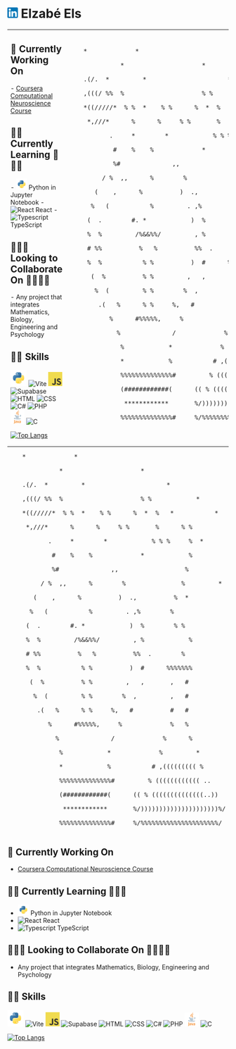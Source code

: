 # [![LinkedIn](./linkedin.png)](https://www.linkedin.com/in/maria-elizabeth-els) Elzabé Els

<table>
<tr>
<td>
<h2> 🔭 Currently Working On </h2>
- <a href="https://www.coursera.org/learn/computational-neuroscience">Coursera Computational Neuroscience Course</a>
  
<h2> 🌱🌱 Currently Learning 🌱🍃🍃 </h2>
- <img src="https://raw.githubusercontent.com/github/explore/80688e429a7d4ef2fca1e82350fe8e3517d3494d/topics/python/python.png" height="25" width="25" alt="Python"> Python in Jupyter Notebook
- <img height="25" width="25" src="https://cdn.simpleicons.org/react/#61DAFB" alt="React"/> React
- <img height="25" width="25" src="https://cdn.simpleicons.org/typescript/#61DAFB" alt="Typescript"/> TypeScript

<h2> 🧠🏋️‍♀️ Looking to Collaborate On 🏋️‍♀️🏋️‍♂️ </h2>
- Any project that integrates Mathematics, Biology, Engineering and Psychology

<h2> 💃💃 Skills </h2>
<img src="https://raw.githubusercontent.com/github/explore/80688e429a7d4ef2fca1e82350fe8e3517d3494d/topics/python/python.png" height="37" width="37" alt="Python"> <img src="https://avatars.githubusercontent.com/u/65625612?s=40&v=4" width="32" alt="Vite"> <img src="https://raw.githubusercontent.com/github/explore/80688e429a7d4ef2fca1e82350fe8e3517d3494d/topics/javascript/javascript.png" width="32" alt="JavaScript"> <img src="https://avatars.githubusercontent.com/u/54469796?s=40&v=4" width="32" alt="Supabase"> <img height="32" width="32" src="https://cdn.simpleicons.org/html5/#E34F26" alt="HTML"/> <img height="32" width="32" src="https://cdn.simpleicons.org/css3/#1572B6" alt="CSS"/> <img height="32" width="32" src="https://cdn.simpleicons.org/csharp/#239120" alt="C#"/> <img height="32" width="32" src="https://cdn.simpleicons.org/php/#777BB4" alt="PHP"/> <img src="https://raw.githubusercontent.com/github/explore/80688e429a7d4ef2fca1e82350fe8e3517d3494d/topics/java/java.png" width="32" alt="Java"> <img height="32" width="32" src="https://cdn.simpleicons.org/c/#A8B9CC" alt="C"/>

[![Top Langs](https://github-readme-stats-ekm86oxwf-elzabeels.vercel.app/api/top-langs/?username=ElzabeEls&layout=donut&theme=radical)](https://github.com/ElzabeEls/github-readme-stats)
</td>
            
<td>
    <pre>
    <span style="line-height: 0.5;">*             *                                         <br></span>
    <span style="line-height: 0.5;">          *                     *                       <br></span>
    <span style="line-height: 0.5;">.(/.  *         *                      *                <br></span>
    <span style="line-height: 0.5;">,(((/ %%  %                     % %            *        <br></span>
    <span style="line-height: 0.5;">*((/////*  % %  *    % %      %  *  %   *           *   <br></span>
    <span style="line-height: 0.5;"> *,///*      %      %     % %       %      % %          <br></span>
    <span style="line-height: 0.5;">       .     *        *            % % %     %  *       <br></span>
    <span style="line-height: 0.5;">        #    %    %             *            %          <br></span>
    <span style="line-height: 0.5;">        %#              ,,                  %           <br></span>
    <span style="line-height: 0.5;">     / %  ,,      %        %               %         *  <br></span>
    <span style="line-height: 0.5;">   (    ,      %          )  .,          %  *           <br></span>
    <span style="line-height: 0.5;">  %   (           %         . ,%        %               <br></span>
    <span style="line-height: 0.5;"> (  .        #. *            )  %        % %            <br></span>
    <span style="line-height: 0.5;"> %  %         /%&&%%/         , %            %          <br></span>
    <span style="line-height: 0.5;"> # %%          %   %          %%  .        %            <br></span>
    <span style="line-height: 0.5;"> %  %           % %          )  #      %%%%%%%          <br></span>
    <span style="line-height: 0.5;">  (  %          % %         ,   ,       ,   #           <br></span>
    <span style="line-height: 0.5;">   %  (         % %        %  ,         ,   #           <br></span>
    <span style="line-height: 0.5;">    .(   %      % %     %,   #          #   #           <br></span>
    <span style="line-height: 0.5;">       %      #%%%%%,     %             %   %           <br></span>
    <span style="line-height: 0.5;">         %              /             %      %          <br></span>
    <span style="line-height: 0.5;">          %            *             %         *        <br></span>
    <span style="line-height: 0.5;">          *            %           # ,((((((((( %       <br></span>
    <span style="line-height: 0.5;">          %%%%%%%%%%%%%%#         % (((((((((((( ..     <br></span>
    <span style="line-height: 0.5;">          (############(      (( % ((((((((((((((..))   <br></span>
    <span style="line-height: 0.5;">           ************       %/)))))))))))))))))))))%/ <br></span>
    <span style="line-height: 0.5;">          %%%%%%%%%%%%%%#     %/%%%%%%%%%%%%%%%%%%%%%/  <br></span>
</pre>
</td>
        </tr>
    </table>
</body>
</html>

<pre>
    <span style="line-height: 0.5;">*             *                                                   <br></span>
    <span style="line-height: 0.5;">          *                     *                                 <br></span>
    <span style="line-height: 0.5;">.(/.  *         *                      *                          <br></span>
    <span style="line-height: 0.5;">,(((/ %%  %                     % %            *                  <br></span>
    <span style="line-height: 0.5;">*((/////*  % %  *    % %      %  *  %   *           *             <br></span>
    <span style="line-height: 0.5;"> *,///*      %      %     % %       %      % %                    <br></span>
    <span style="line-height: 0.5;">       .     *        *            % % %     %  *                 <br></span>
    <span style="line-height: 0.5;">        #    %    %             *            %                    <br></span>
    <span style="line-height: 0.5;">        %#              ,,                  %                     <br></span>
    <span style="line-height: 0.5;">     / %  ,,      %        %               %         *            <br></span>
    <span style="line-height: 0.5;">   (    ,      %          )  .,          %  *                     <br></span>
    <span style="line-height: 0.5;">  %   (           %         . ,%        %                         <br></span>
    <span style="line-height: 0.5;"> (  .        #. *            )  %        % %                      <br></span>
    <span style="line-height: 0.5;"> %  %         /%&&%%/         , %            %                    <br></span>
    <span style="line-height: 0.5;"> # %%          %   %          %%  .        %                      <br></span>
    <span style="line-height: 0.5;"> %  %           % %          )  #      %%%%%%%                    <br></span>
    <span style="line-height: 0.5;">  (  %          % %         ,   ,       ,   #                     <br></span>
    <span style="line-height: 0.5;">   %  (         % %        %  ,         ,   #                     <br></span>
    <span style="line-height: 0.5;">    .(   %      % %     %,   #          #   #                     <br></span>
    <span style="line-height: 0.5;">       %      #%%%%%,     %             %   %                     <br></span>
    <span style="line-height: 0.5;">         %              /             %      %                    <br></span>
    <span style="line-height: 0.5;">          %            *             %         *                  <br></span>
    <span style="line-height: 0.5;">          *            %           # ,((((((((( %                 <br></span>
    <span style="line-height: 0.5;">          %%%%%%%%%%%%%%#         % (((((((((((( ..               <br></span>
    <span style="line-height: 0.5;">          (############(      (( % ((((((((((((((..))             <br></span>
    <span style="line-height: 0.5;">           ************       %/)))))))))))))))))))))%/           <br></span>
    <span style="line-height: 0.5;">          %%%%%%%%%%%%%%#     %/%%%%%%%%%%%%%%%%%%%%%/            <br></span>
</pre>


## 🔭 Currently Working On
- <a href="https://www.coursera.org/learn/computational-neuroscience">Coursera Computational Neuroscience Course</a>
  
## 🌱🌱 Currently Learning 🌱🍃🍃
- <img src="https://raw.githubusercontent.com/github/explore/80688e429a7d4ef2fca1e82350fe8e3517d3494d/topics/python/python.png" height="25" width="25" alt="Python"> Python in Jupyter Notebook
- <img height="25" width="25" src="https://cdn.simpleicons.org/react/#61DAFB" alt="React"/> React
- <img height="25" width="25" src="https://cdn.simpleicons.org/typescript/#61DAFB" alt="Typescript"/> TypeScript

## 🧠🏋️‍♀️ Looking to Collaborate On 🏋️‍♀️🏋️‍♂️
- Any project that integrates Mathematics, Biology, Engineering and Psychology

## 💃💃 Skills
<img src="https://raw.githubusercontent.com/github/explore/80688e429a7d4ef2fca1e82350fe8e3517d3494d/topics/python/python.png" height="37" width="37" alt="Python"> <img src="https://avatars.githubusercontent.com/u/65625612?s=40&v=4" width="32" alt="Vite"> <img src="https://raw.githubusercontent.com/github/explore/80688e429a7d4ef2fca1e82350fe8e3517d3494d/topics/javascript/javascript.png" width="32" alt="JavaScript"> <img src="https://avatars.githubusercontent.com/u/54469796?s=40&v=4" width="32" alt="Supabase"> <img height="32" width="32" src="https://cdn.simpleicons.org/html5/#E34F26" alt="HTML"/> <img height="32" width="32" src="https://cdn.simpleicons.org/css3/#1572B6" alt="CSS"/> <img height="32" width="32" src="https://cdn.simpleicons.org/csharp/#239120" alt="C#"/> <img height="32" width="32" src="https://cdn.simpleicons.org/php/#777BB4" alt="PHP"/> <img src="https://raw.githubusercontent.com/github/explore/80688e429a7d4ef2fca1e82350fe8e3517d3494d/topics/java/java.png" width="32" alt="Java"> <img height="32" width="32" src="https://cdn.simpleicons.org/c/#A8B9CC" alt="C"/>

[![Top Langs](https://github-readme-stats-ekm86oxwf-elzabeels.vercel.app/api/top-langs/?username=ElzabeEls&layout=donut&theme=radical)](https://github.com/ElzabeEls/github-readme-stats)










